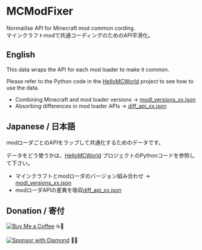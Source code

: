 # MCModFixer
Normalilse API for Minecraft mod common cording.  
マインクラフトmodで共通コーディングのためのAPI平滑化。

## English

This data wraps the API for each mod loader to make it common.

Please refer to the Python code in the [HelloMCWorld](https://github.com/AZO234/HelloMCWorld) project to see how to use the data.

- Combining Minecraft and mod loader versions -> [modl_versions_xx.json](https://azo234.github.io/MCModFixer/docs/modl_versions_21.json)
- Absorbing differences in mod loader APIs -> [diff_api_xx.json](https://azo234.github.io/MCModFixer/docs/diff_api_21.json)

## Japanese / 日本語

modローダごとのAPIをラップして共通化するためのデータです。

データをどう使うかは、[HelloMCWorld](https://github.com/AZO234/HelloMCWorld) プロジェクトのPythonコードを参照して下さい。

- マインクラフトとmodローダのバージョン組み合わせ -> [modl_versions_xx.json](https://azo234.github.io/MCModFixer/docs/modl_versions_21.json)
- modローダAPIの差異を吸収[diff_api_xx.json](https://azo234.github.io/MCModFixer/docs/diff_api_21.json)

## Donation / 寄付

[![Buy Me a Coffee](https://img.shields.io/badge/buy_me_an-emerald_coffee-3C9A3C?style=for-the-badge&logo=minecraft)](https://coff.ee/azo234) ☕💚

[![Sponsor with Diamond](https://img.shields.io/badge/please-diamond_sponsor_me-00ccff?style=for-the-badge&logo=minecraft)](https://github.com/sponsors/azo234) 💎✨
